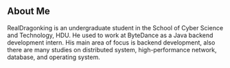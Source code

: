 ## About Me
RealDragonking is an undergraduate student in the School of Cyber Science and Technology, HDU. He used to work at ByteDance as a Java backend development intern.
His main area of focus is backend development, also there are many studies on distributed system, high-performance network, database, and operating system.
